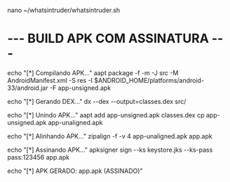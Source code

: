 nano ~/whatsintruder/whatsintruder.sh  



# --- BUILD APK COM ASSINATURA ---
echo "[*] Compilando APK..."
aapt package -f -m -J src -M AndroidManifest.xml -S res -I $ANDROID_HOME/platforms/android-33/android.jar -F app-unsigned.apk

echo "[*] Gerando DEX..."
dx --dex --output=classes.dex src/

echo "[*] Unindo APK..."
aapt add app-unsigned.apk classes.dex
cp app-unsigned.apk app-unaligned.apk

echo "[*] Alinhando APK..."
zipalign -f -v 4 app-unaligned.apk app.apk

echo "[*] Assinando APK..."
apksigner sign --ks keystore.jks --ks-pass pass:123456 app.apk

echo "[*] APK GERADO: app.apk (ASSINADO)"
